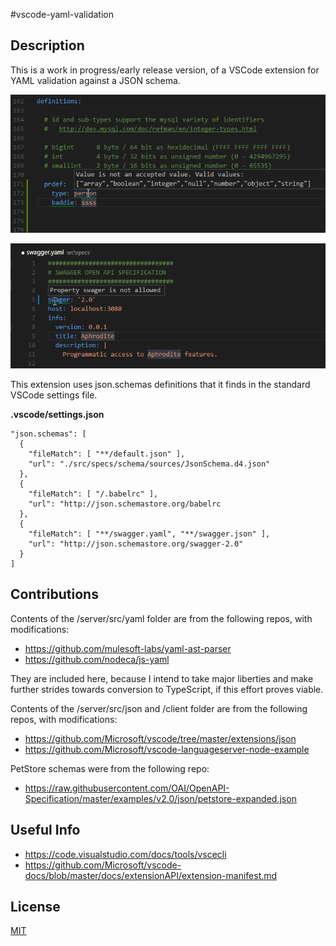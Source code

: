 #vscode-yaml-validation

## Description

This is a work in progress/early release version, of a VSCode extension for YAML validation against a JSON schema.

![screen-shot-01.png](xtras/screen-shot-01.png?raw=true)

![screen-shot-02.png](xtras/screen-shot-02.png?raw=true)


This extension uses json.schemas definitions that it finds in the standard VSCode settings file.

**.vscode/settings.json**

    "json.schemas": [
      {
        "fileMatch": [ "**/default.json" ],
        "url": "./src/specs/schema/sources/JsonSchema.d4.json"
      },
      {
        "fileMatch": [ "/.babelrc" ],
        "url": "http://json.schemastore.org/babelrc
      },
      {
        "fileMatch": [ "**/swagger.yaml", "**/swagger.json" ],
        "url": "http://json.schemastore.org/swagger-2.0"
      }
    ]


## Contributions

Contents of the /server/src/yaml folder are from the following repos, with modifications:

- https://github.com/mulesoft-labs/yaml-ast-parser
- https://github.com/nodeca/js-yaml

They are included here, because I intend to take major liberties and make further strides towards
conversion to TypeScript, if this effort proves viable.

Contents of the /server/src/json and /client folder are from the following repos, with modifications:

- https://github.com/Microsoft/vscode/tree/master/extensions/json
- https://github.com/Microsoft/vscode-languageserver-node-example

PetStore schemas were from the following repo:

- https://raw.githubusercontent.com/OAI/OpenAPI-Specification/master/examples/v2.0/json/petstore-expanded.json


## Useful Info

- https://code.visualstudio.com/docs/tools/vscecli
- https://github.com/Microsoft/vscode-docs/blob/master/docs/extensionAPI/extension-manifest.md

## License
[MIT](LICENSE.txt)

